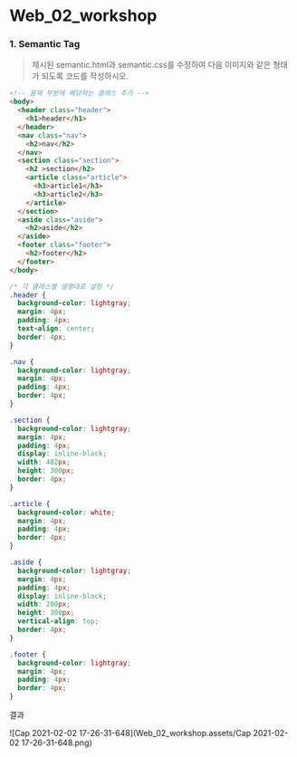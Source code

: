 # Web_02_workshop





### 1. Semantic Tag

> 제시된 semantic.html과 semantic.css를 수정하여 다음 이미지와 같은 형태가 되도록
> 코드를 작성하시오.

``` html
<!-- 몸체 부분에 해당하는 클래스 추가 -->
<body>
  <header class="header">
    <h1>header</h1>
  </header>
  <nav class="nav">
    <h2>nav</h2>
  </nav>
  <section class="section">
    <h2 >section</h2>
    <article class="article">
      <h3>article1</h3>
      <h3>article2</h3>
    </article>
  </section>
  <aside class="aside">
    <h2>aside</h2>
  </aside>
  <footer class="footer">
    <h2>footer</h2>
  </footer>
</body>
```



``` css
/* 각 클래스별 설명대로 설정 */
.header {
  background-color: lightgray;
  margin: 4px;
  padding: 4px;
  text-align: center;
  border: 4px;
}

.nav {
  background-color: lightgray;
  margin: 4px;
  padding: 4px;
  border: 4px;
}

.section {
  background-color: lightgray;
  margin: 4px;
  padding: 4px;
  display: inline-block;
  width: 482px;
  height: 300px;
  border: 4px;
}

.article {
  background-color: white;
  margin: 4px;
  padding: 4px;
  border: 4px;
}

.aside {
  background-color: lightgray;
  margin: 4px;
  padding: 4px;
  display: inline-block;
  width: 280px;
  height: 300px;
  vertical-align: top;
  border: 4px;
}

.footer {
  background-color: lightgray;
  margin: 4px;
  padding: 4px;
  border: 4px;
}
```

결과

![Cap 2021-02-02 17-26-31-648](Web_02_workshop.assets/Cap 2021-02-02 17-26-31-648.png)